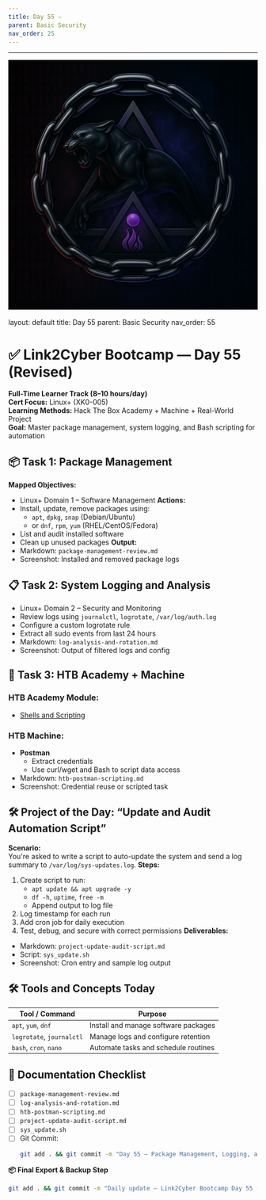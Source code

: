 ```yaml
---
title: Day 55 –
parent: Basic Security
nav_order: 25
---
```

---
![Panther Icon](/assets/icons/icon-cyber-panther.png)

layout: default
title: Day 55
parent: Basic Security
nav_order: 55

# ✅ Link2Cyber Bootcamp — Day 55 (Revised)
**Full-Time Learner Track (8–10 hours/day)**  
**Cert Focus:** Linux+ (XK0-005)  
**Learning Methods:** Hack The Box Academy + Machine + Real-World Project  
**Goal:** Master package management, system logging, and Bash scripting for automation
## 📦 Task 1: Package Management
**Mapped Objectives:**  
- Linux+ Domain 1 – Software Management
**Actions:**  
- Install, update, remove packages using:  
  - `apt`, `dpkg`, `snap` (Debian/Ubuntu)  
  - or `dnf`, `rpm`, `yum` (RHEL/CentOS/Fedora)  
- List and audit installed software  
- Clean up unused packages
**Output:**  
- Markdown: `package-management-review.md`  
- Screenshot: Installed and removed package logs
## 📋 Task 2: System Logging and Analysis
- Linux+ Domain 2 – Security and Monitoring
- Review logs using `journalctl`, `logrotate`, `/var/log/auth.log`  
- Configure a custom logrotate rule  
- Extract all sudo events from last 24 hours
- Markdown: `log-analysis-and-rotation.md`  
- Screenshot: Output of filtered logs and config
## 🧪 Task 3: HTB Academy + Machine
### HTB Academy Module:
- [Shells and Scripting](https://academy.hackthebox.com/module/93)
### HTB Machine:
- **Postman**  
  - Extract credentials  
  - Use curl/wget and Bash to script data access
- Markdown: `htb-postman-scripting.md`  
- Screenshot: Credential reuse or scripted task
## 🛠️ Project of the Day: “Update and Audit Automation Script”
**Scenario:**  
You're asked to write a script to auto-update the system and send a log summary to `/var/log/sys-updates.log`.
**Steps:**  
1. Create script to run:  
   - `apt update && apt upgrade -y`  
   - `df -h`, `uptime`, `free -m`  
   - Append output to log file  
2. Log timestamp for each run  
3. Add cron job for daily execution  
4. Test, debug, and secure with correct permissions
**Deliverables:**  
- Markdown: `project-update-audit-script.md`  
- Script: `sys_update.sh`  
- Screenshot: Cron entry and sample log output
## 🛠️ Tools and Concepts Today
| Tool / Command     | Purpose                                        |
|--------------------|------------------------------------------------|
| `apt`, `yum`, `dnf`| Install and manage software packages           |
| `logrotate`, `journalctl` | Manage logs and configure retention    |
| `bash`, `cron`, `nano` | Automate tasks and schedule routines      |
## 📁 Documentation Checklist
- [ ] `package-management-review.md`  
- [ ] `log-analysis-and-rotation.md`  
- [ ] `htb-postman-scripting.md`  
- [ ] `project-update-audit-script.md`  
- [ ] `sys_update.sh`  
- [ ] Git Commit:
  ```bash
  git add . && git commit -m "Day 55 – Package Management, Logging, and Shell Script Project" && git push origin main
  ```
**📦 Final Export & Backup Step**
```bash
git add . && git commit -m "Daily update – Link2Cyber Bootcamp Day 55 (Linux+ HTB + Project)" && git push origin main
```
